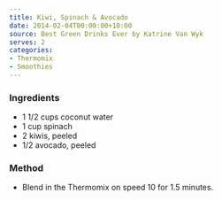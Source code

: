 ```yaml
---
title: Kiwi, Spinach & Avocado
date: 2014-02-04T00:00:00+10:00
source: Best Green Drinks Ever by Katrine Van Wyk
serves: 2
categories:
- Thermomix
- Smoothies
---
```











### Ingredients

* 1 1/2 cups coconut water
* 1 cup spinach
* 2 kiwis, peeled
* 1/2 avocado, peeled

### Method

* Blend in the Thermomix on speed 10 for 1.5 minutes.
